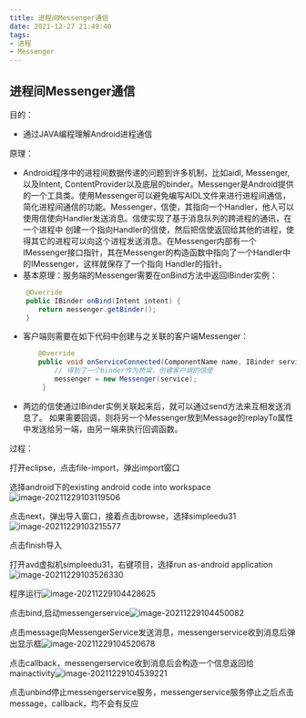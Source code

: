 ```yaml
---
title: 进程间Messenger通信
date: 2021-12-27 21:49:40
tags: 
- 进程 
- Messenger 
---
```

## 进程间Messenger通信

目的：

* 通过JAVA编程理解Android进程通信

原理：

* Android程序中的进程间数据传递的问题到许多机制，比如aidl, Messenger, 以及Intent, ContentProvider以及底层的binder。Messenger是Android提供的一个工具类。使用Messenger可以避免编写AIDL文件来进行进程间通信，简化进程间通信的功能。Messenger，信使，其指向一个Handler，他人可以使用信使向Handler发送消息。信使实现了基于消息队列的跨进程的通讯，在一个进程中 创建一个指向Handler的信使，然后把信使返回给其他的进程，使得其它的进程可以向这个进程发送消息。在Messenger内部有一个 IMessenger接口指针，其在Messenger的构造函数中指向了一个Handler中的IMessenger，这样就保存了一个指向 Handler的指针。
* 基本原理：服务端的Messenger需要在onBind方法中返回IBinder实例：

```java
    @Override
    public IBinder onBind(Intent intent) {
       return messenger.getBinder();
    }
```

* 客户端则需要在如下代码中创建与之关联的客户端Messenger：

```java
       @Override
       public void onServiceConnected(ComponentName name, IBinder service) {
           // 得到了一个binder作为桥梁，创建客户端的信使
           messenger = new Messenger(service);
        }
```

* 两边的信使通过IBinder实例关联起来后，就可以通过send方法来互相发送消息了。 如果需要回调，则将另一个Messenger放到Message的replayTo属性中发送给另一端，由另一端来执行回调函数。

过程：


打开eclipse，点击file-import，弹出import窗口

选择android下的existing android code into workspace![image-20211229103119506](https://gitee.com/oxchang/img-host/raw/master/%E8%BF%9B%E7%A8%8B%E9%97%B4Messenger%E9%80%9A%E4%BF%A1/image-20211229103119506.png)

点击next，弹出导入窗口，接着点击browse，选择simpleedu31![image-20211229103215577](https://gitee.com/oxchang/img-host/raw/master/%E8%BF%9B%E7%A8%8B%E9%97%B4Messenger%E9%80%9A%E4%BF%A1/image-20211229103215577.png)

点击finish导入

打开avd虚拟机simpleedu31，右键项目，选择run as-android application![image-20211229103526330](https://gitee.com/oxchang/img-host/raw/master/%E8%BF%9B%E7%A8%8B%E9%97%B4Messenger%E9%80%9A%E4%BF%A1/image-20211229103526330.png)

程序运行![image-20211229104428625](https://gitee.com/oxchang/img-host/raw/master/%E8%BF%9B%E7%A8%8B%E9%97%B4Messenger%E9%80%9A%E4%BF%A1/image-20211229104428625.png)

点击bind,启动messengerservice![image-20211229104450082](https://gitee.com/oxchang/img-host/raw/master/%E8%BF%9B%E7%A8%8B%E9%97%B4Messenger%E9%80%9A%E4%BF%A1/image-20211229104450082.png)

点击message向MessengerService发送消息，messengerservice收到消息后弹出显示框![image-20211229104520678](https://gitee.com/oxchang/img-host/raw/master/%E8%BF%9B%E7%A8%8B%E9%97%B4Messenger%E9%80%9A%E4%BF%A1/image-20211229104520678.png)

点击callback，messengerservice收到消息后会构造一个信息返回给mainactivity![image-20211229104539221](https://gitee.com/oxchang/img-host/raw/master/%E8%BF%9B%E7%A8%8B%E9%97%B4Messenger%E9%80%9A%E4%BF%A1/image-20211229104539221.png)

点击unbind停止messengerservice服务，messengerservice服务停止之后点击message，callback，均不会有反应

